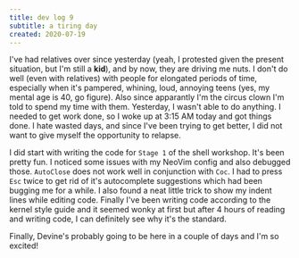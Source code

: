 ```yaml
---
title: dev log 9
subtitle: a tiring day
created: 2020-07-19
---
```


I've had relatives over since yesterday (yeah, I protested given the present situation, but I'm still a **kid**), and by now, they are driving me nuts. I don't do well (even with relatives) with people for elongated periods of time, especially when it's pampered, whining, loud, annoying teens (yes, my mental age is 40, go figure). Also since apparantly I'm the circus clown I'm told to spend my time with them. Yesterday, I wasn't able to do anything. I needed to get work done, so I woke up at 3:15 AM today and got things done. I hate wasted days, and since I've been trying to get better, I did not want to give myself the opportunity to relapse.

I did start with writing the code for `Stage 1` of the shell workshop. It's been pretty fun. I noticed some issues with my NeoVim config and also debugged those. `AutoClose` does not work well in conjunction with `Coc`. I had to press `Esc` twice to get rid of it's autocomplete suggestions which had been bugging me for a while. I also found a neat little trick to show my indent lines while editing code. Finally I've been writing code according to the kernel style guide and it seemed wonky at first but after 4 hours of reading and writing code, I can definitely see why it's the standard.

Finally, Devine's probably going to be here in a couple of days and I'm so excited!
